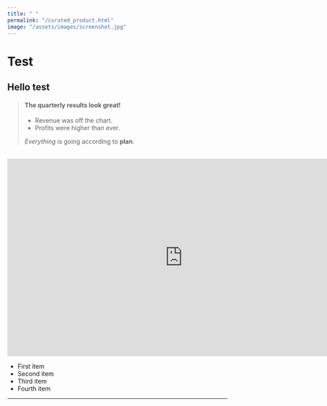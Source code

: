 ```yaml
---
title: " "
permalink: "/curated_product.html"
image: "/assets/images/screenshot.jpg"
---
```


# Test

## Hello test

> #### The quarterly results look great!
>
> - Revenue was off the chart.
> - Profits were higher than ever.
>
>  *Everything* is going according to **plan**.

<br>

<iframe style="border: 1px solid rgba(0, 0, 0, 0.1);" width="800" height="450" src="https://embed.figma.com/design/1N5pVskSwQNYdU1aQlZN7y/Project-Selection?node-id=10-6593&embed-host=share" allowfullscreen></iframe>

- First item
- Second item
- Third item
- Fourth item

---